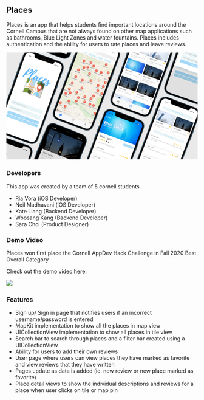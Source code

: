 ## Places

Places is an app that helps students find important locations around the Cornell Campus that are not always found on other map applications such as bathrooms, Blue Light Zones and water fountains. Places includes authentication and the ability for users to rate places and leave reviews. 

<img src = "screen.jpg"> 

### Developers 
This app was created by a team of 5 cornell students. 
- Ria Vora (iOS Developer) 
- Neil Madhavani (iOS Developer)
- Kate Liang (Backend Developer) 
- Woosang Kang (Backend Developer) 
- Sara Choi (Product Designer) 

### Demo Video 
Places won first place the Cornell AppDev Hack Challenge in Fall 2020 Best Overall Category

Check out the demo video here:

<img src = "https://img.youtube.com/vi/1KSNCEEp8K4/0.jpg">


### Features
- Sign up/ Sign in page that notifies users if an incorrect username/password is entered
- MapKit implementation to show all the places in map view 
- UICollectionView implementation to show all places in tile view 
- Search bar to search through places and a filter bar created using a UICollectionView 
- Ability for users to add their own reviews 
- User page where users can view places they have marked as favorite and view reviews that they have written 
- Pages update as data is added (ie. new review or new place marked as favorite) 
- Place detail views to show the individual descriptions and reviews for a place when user clicks on tile or map pin
